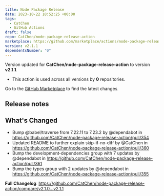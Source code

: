 ```yaml
---
title: Node Package Release
date: 2023-10-22 10:52:25 +00:00
tags:
  - CatChen
  - GitHub Actions
draft: false
repo: CatChen/node-package-release-action
marketplace: https://github.com/marketplace/actions/node-package-release
version: v2.1.1
dependentsNumber: "0"
---
```



Version updated for **CatChen/node-package-release-action** to version **v2.1.1**.
- This action is used across all versions by **0** repositories.

Go to the [GitHub Marketplace](https://github.com/marketplace/actions/node-package-release) to find the latest changes.

## Release notes

## What's Changed
* Bump @babel/traverse from 7.22.11 to 7.23.2 by @dependabot in https://github.com/CatChen/node-package-release-action/pull/354
* Updated README to further explain skip-if-no-diff by @CatChen in https://github.com/CatChen/node-package-release-action/pull/360
* Bump the development-dependencies group with 7 updates by @dependabot in https://github.com/CatChen/node-package-release-action/pull/361
* Bump the types group with 2 updates by @dependabot in https://github.com/CatChen/node-package-release-action/pull/355


**Full Changelog**: https://github.com/CatChen/node-package-release-action/compare/v2.1.0...v2.1.1
